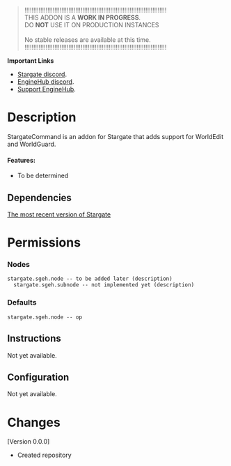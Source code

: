> !!!!!!!!!!!!!!!!!!!!!!!!!!!!!!!!!!!!!!!!!!!!!!!!!!!!!!!!!!!!!!!!!!!!!!!!!!!!!!!!!<br>
>  THIS ADDON IS A **WORK IN PROGRESS**.<br>DO __**NOT**__ USE IT ON PRODUCTION INSTANCES<br><br>
>                              No stable releases are available at this time.<br>
> !!!!!!!!!!!!!!!!!!!!!!!!!!!!!!!!!!!!!!!!!!!!!!!!!!!!!!!!!!!!!!!!!!!!!!!!!!!!!!!!!<br>

__**Important Links**__
- [Stargate discord](https://discord.gg/mTaHuK6BVa).
- [EngineHub discord](https://discord.gg/enginehub).
- [Support EngineHub](https://github.com/sponsors/EngineHub).

# Description
StargateCommand is an addon for Stargate that adds support for WorldEdit and WorldGuard.

#### Features:
- To be determined

## Dependencies
[The most recent version of Stargate](https://www.spigotmc.org/resources/stargate.87978/)

# Permissions
### Nodes
```
stargate.sgeh.node -- to be added later (description)
  stargate.sgeh.subnode -- not implemented yet (description)
```
### Defaults
```
stargate.sgeh.node -- op
```

## Instructions
Not yet available.

## Configuration
Not yet available.


# Changes
[Version 0.0.0]
 - Created repository
